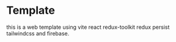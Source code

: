 # Template

this is a web template using vite react redux-toolkit redux persist tailwindcss and firebase.
